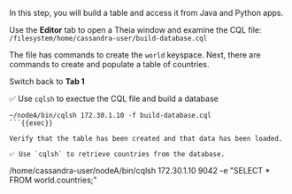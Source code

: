 In this step, you will build a table and access it from Java and Python apps. 

Use the **Editor** tab to open a Theia window and examine the CQL file: `/filesystem/home/cassandra-user/build-database.cql`

The file has commands to create the `world` keyspace.
Next, there are commands to create and populate a table of countries.

Switch back to **Tab 1**

✅ Use `cqlsh` to exectue the CQL file and build a database
```
~/nodeA/bin/cqlsh 172.30.1.10 -f build-database.cql
```{{exec}}

Verify that the table has been created and that data has been loaded.

✅ Use `cqlsh` to retrieve countries from the database.
```
/home/cassandra-user/nodeA/bin/cqlsh 172.30.1.10 9042 -e "SELECT * FROM world.countries;"
```{{exec}}
